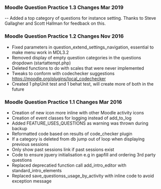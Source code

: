 ### Moodle Question Practice 1.3 Changes Mar 2019
-- Added a top category of questions for instance setting. Thanks to Steve Gallagher and Scott Hallman for feedback on this.

### Moodle Question Practice 1.2 Changes Nov 2016
 - Fixed parameters in question_extend_settings_navigation, essential to make menu work in MDL3.2
 - Removed display of empty question categories in the questions dropdown (startattempt.php)
 - Deleted functions to do with scales that were never implemented
 - Tweaks to conform with codechecker suggestions https://moodle.org/plugins/local_codechecker 
 - Created 1 phpUnit test and 1 behat test, will create more of both in the future


### Moodle Question Practice 1.1 Changes Mar 2016
- Creation of new icon more inline with other Moodle activity icons
- Creation of event classes for logging instead of add_to_log
- Added FEATURE_USES_QUESTIONS as warning was thrown during backup
- Reformatted code based on results of code_checker plugin
- If a category is deleted from db jump out of loop when displaying previous sessions
- Only show past sessions link if past sessions exist
- Code to ensure jquery initialisation e.g in gapfill and ordering 3rd party questions
- Replaced deprecatied function call add_intro_editor with standard_intro_elements
- Replaced save_questionss_usage_by_activity with inline code to avoid exception message






